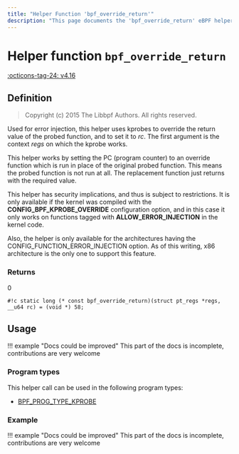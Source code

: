```yaml
---
title: "Helper Function 'bpf_override_return'"
description: "This page documents the 'bpf_override_return' eBPF helper function, including its defintion, usage, program types that can use it, and examples."
---
```

# Helper function `bpf_override_return`

<!-- [FEATURE_TAG](bpf_override_return) -->
[:octicons-tag-24: v4.16](https://github.com/torvalds/linux/commit/9802d86585db91655c7d1929a4f6bbe0952ea88e)
<!-- [/FEATURE_TAG] -->

## Definition

> Copyright (c) 2015 The Libbpf Authors. All rights reserved.


<!-- [HELPER_FUNC_DEF] -->
Used for error injection, this helper uses kprobes to override the return value of the probed function, and to set it to _rc_. The first argument is the context _regs_ on which the kprobe works.

This helper works by setting the PC (program counter) to an override function which is run in place of the original probed function. This means the probed function is not run at all. The replacement function just returns with the required value.

This helper has security implications, and thus is subject to restrictions. It is only available if the kernel was compiled with the **CONFIG_BPF_KPROBE_OVERRIDE** configuration option, and in this case it only works on functions tagged with **ALLOW_ERROR_INJECTION** in the kernel code.

Also, the helper is only available for the architectures having the CONFIG_FUNCTION_ERROR_INJECTION option. As of this writing, x86 architecture is the only one to support this feature.

### Returns

0

`#!c static long (* const bpf_override_return)(struct pt_regs *regs, __u64 rc) = (void *) 58;`
<!-- [/HELPER_FUNC_DEF] -->

## Usage

!!! example "Docs could be improved"
    This part of the docs is incomplete, contributions are very welcome

### Program types

This helper call can be used in the following program types:

<!-- DO NOT EDIT MANUALLY -->
<!-- [HELPER_FUNC_PROG_REF] -->
 * [BPF_PROG_TYPE_KPROBE](../program-type/BPF_PROG_TYPE_KPROBE.md)
<!-- [/HELPER_FUNC_PROG_REF] -->

### Example

!!! example "Docs could be improved"
    This part of the docs is incomplete, contributions are very welcome
